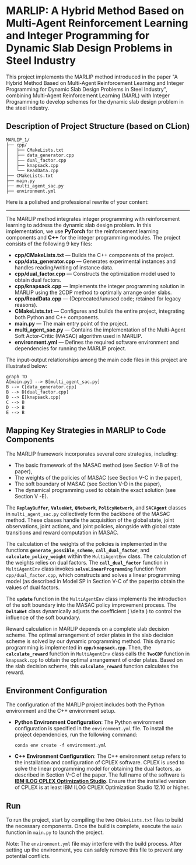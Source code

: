 # MARLIP: A Hybrid Method Based on Multi-Agent Reinforcement Learning and Integer Programming for Dynamic Slab Design Problems in Steel Industry

This project implements the MARLIP method introduced in the paper "A Hybrid Method Based on Multi-Agent Reinforcement Learning and Integer 
Programming for Dynamic Slab Design Problems in Steel Industry", combining Multi-Agent Reinforcement Learning (MARL) with Integer Programming 
to develop schemes for the dynamic slab design problem in the steel industry.


## Description of Project Structure (based on CLion)

```
MARLIP_1/
├── cpp/                           
│   ├── CMakeLists.txt             
│   ├── data_generator.cpp         
│   ├── dual_factor.cpp            
│   ├── knapsack.cpp               
│   └── ReadData.cpp               
├── CMakeLists.txt
├── main.py                    
├── multi_agent_sac.py         
├── environment.yml            
```

Here is a polished and professional rewrite of your content:

---

The MARLIP method integrates integer programming with reinforcement learning to address the dynamic slab design problem. In this implementation, 
we use **PyTorch** for the reinforcement learning components and **C++** for the integer programming modules. The project consists of the following 9 key files:

- **cpp/CMakeLists.txt** — Builds the C++ components of the project.
- **cpp/data_generator.cpp** — Generates experimental instances and handles reading/writing of instance data.
- **cpp/dual_factor.cpp** — Constructs the optimization model used to obtain dual factors.
- **cpp/knapsack.cpp** — Implements the integer programming solution in MARLIP using the 2CDP method to optimally arrange order slabs.
- **cpp/ReadData.cpp** — (Deprecated/unused code; retained for legacy reasons).
- **CMakeLists.txt** — Configures and builds the entire project, integrating both Python and C++ components.
- **main.py** — The main entry point of the project.
- **multi_agent_sac.py** — Contains the implementation of the Multi-Agent Soft Actor-Critic (MASAC) algorithm used in MARLIP.
- **environment.yml** — Defines the required software environment and dependencies for running the MARLIP project.


The input-output relationships among the main code files in this project are illustrated below:

```mermaid
graph TD
A[main.py] --> B[multi_agent_sac.py]
B --> C[data_generator.cpp]
B --> D[dual_factor.cpp]
B --> E[knapsack.cpp]
C --> B
D --> B
E --> B
```


## Mapping Key Strategies in MARLIP to Code Components

The MARLIP framework incorporates several core strategies, including:

- The basic framework of the MASAC method (see Section V-B of the paper),
- The weights of the policies of MASAC (see Section V-C in the paper),
- The soft boundary of MASAC (see Section V-D in the paper),
- The dynamical programming used to obtain the exact solution (see Section V -E).


The **`ReplayBuffer`**, **`ValueNet`**, **`QNetwork`**, **`PolicyNetwork`**, and **`SACAgent`** classes in `multi_agent_sac.py` collectively form 
the backbone of the MASAC method. These classes handle the acquisition of the global state, joint observations, joint actions, and joint policies, 
alongside with global state transitions and reward computation in MASAC.


The calculation of the weights of the policies is implemented in the functions **`generate_possible_scheme`**, **`call_dual_factor`**, 
and **`calculate_policy_weight`** within the `MultiAgentEnv` class. The calculation of the weights relies on dual factors. The **`call_dual_factor`** function 
in `MultiAgentEnv` class invokes **`solveLinearProgramming`** function from `cpp/dual_factor.cpp`, which constructs and solves a linear programming model 
(as described in Model SP in Section V-C of the paper)to obtain the values of dual factors.


The **`update`** function in the `MultiAgentEnv` class implements the introduction of the soft boundary into the MASAC policy improvement process. 
The **`DeltaNet`** class dynamically adjusts the coefficient \( \delta \) to control the influence of the soft boundary.


Reward calculation in MARLIP depends on a complete slab decision scheme. The optimal arrangement of order plates in the slab decision scheme is solved 
by our dynamic programming method. This dynamic programming is implemented in **`cpp/knapsack.cpp`**. Then, the **`calculate_reward`** function 
in `MultiAgentEnv` class calls the **`TwoCDP`** function in `knapsack.cpp` to obtain the optimal arrangement of order plates. Based on the slab decision 
scheme, this **`calculate_reward`** function calculates the reward.




## Environment Configuration

The configuration of the MARLIP project includes both the Python environment and the C++ environment setup.

- **Python Environment Configuration**: The Python environment configuration is specified in the `environment.yml` file. To install the project dependencies, run the following command:
  ```
  conda env create -f environment.yml
  ```

- **C++ Environment Configuration**: The C++ environment setup refers to the installation and configuration of CPLEX software. CPLEX is used to solve the linear programming model for obtaining the dual factors, as described in Section V-C of the paper. The full name of the software is [**IBM ILOG CPLEX Optimization Studio**](https://www.ibm.com/cn-zh/products/ilog-cplex-optimization-studio). Ensure that the installed version of CPLEX is at least IBM ILOG CPLEX Optimization Studio 12.10 or higher.


## Run

To run the project, start by compiling the two `CMakeLists.txt` files to build the necessary components. 
Once the build is complete, execute the `main` function in `main.py` to launch the project.

Note: The `environment.yml` file may interfere with the build process. After setting up the environment, 
you can safely remove this file to prevent any potential conflicts.
